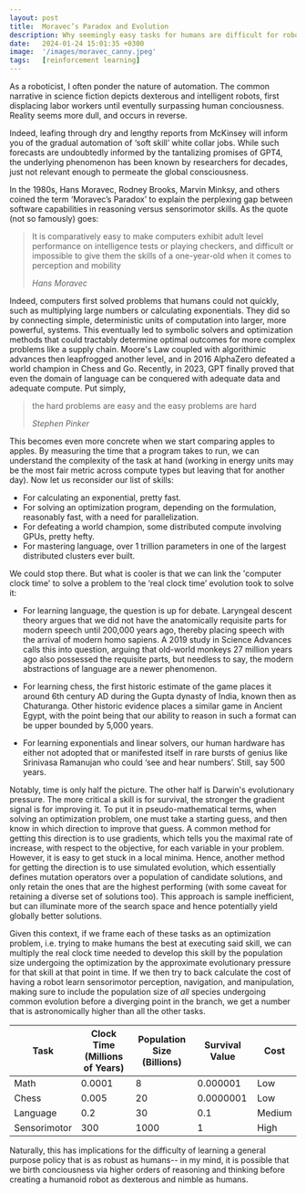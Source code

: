 ```yaml
---
layout: post
title:  Moravec’s Paradox and Evolution
description: Why seemingly easy tasks for humans are difficult for robots
date:   2024-01-24 15:01:35 +0300
image:  '/images/moravec_canny.jpeg'
tags:   [reinforcement learning]
---
```


As a roboticist, I often ponder the nature of automation. The common narrative in science fiction depicts dexterous and intelligent robots, first displacing labor workers until eventully surpassing human conciousness. Reality seems more dull, and occurs in reverse.

Indeed, leafing through dry and lengthy reports from McKinsey will inform you of the gradual automation of ‘soft skill’ white collar jobs. While such forecasts are undoubtedly informed by the tantalizing promises of GPT4, the underlying phenomenon has been known by researchers for decades, just not relevant enough to permeate the global consciousness.

In the 1980s, Hans Moravec, Rodney Brooks, Marvin Minksy, and others coined the term ‘Moravec’s Paradox’ to explain the perplexing gap between software capabilities in reasoning versus sensorimotor skills. As the quote (not so famously) goes:

> It is comparatively easy to make computers exhibit adult level performance on intelligence tests or playing checkers, and difficult or impossible to give them the skills of a one-year-old when it comes to perception and mobility
>
> <cite>Hans Moravec</cite>
>

Indeed, computers first solved problems that humans could not quickly, such as multiplying large numbers or calculating exponentials. They did so by connecting simple, deterministic units of computation into larger, more powerful, systems. This eventually led to symbolic solvers and optimization methods that could tractably determine optimal outcomes for more complex problems like a supply chain. Moore's Law coupled with algorithimic advances then leapfrogged another level, and in 2016 AlphaZero defeated a world champion in Chess and Go. Recently, in 2023, GPT finally proved that even the domain of language can be conquered with adequate data and adequate compute. Put simply,

> the hard problems are easy and the easy problems are hard 
>
> <cite>Stephen Pinker</cite>
>

This becomes even more concrete when we start comparing apples to apples. By measuring the time that a program takes to run, we can understand the complexity of the task at hand (working in energy units may be the most fair metric across compute types but leaving that for another day). Now let us reconsider our list of skills:

* For calculating an exponential, pretty fast. 
* For solving an optimization program, depending on the formulation, reasonably fast, with a need for parallelization.
* For defeating a world champion, some distributed compute involving GPUs, pretty hefty.
* For mastering language, over 1 trillion parameters in one of the largest distributed clusters ever built.

We could stop there. But what is cooler is that we can link the 'computer clock time' to solve a problem to the ‘real clock time’ evolution took to solve it:

* For learning language, the question is up for debate. Laryngeal descent theory argues that we did not have the anatomically requisite parts for modern speech until 200,000 years ago, thereby placing speech with the arrival of modern homo sapiens. A 2019 study in Science Advances calls this into question, arguing that old-world monkeys 27 million years ago also possessed the requisite parts, but needless to say, the modern abstractions of language are a newer phenomenon.

* For learning chess, the first historic estimate of the game places it around 6th century AD during the Gupta dynasty of India, known then as Chaturanga. Other historic evidence places a similar game in Ancient Egypt, with the point being that our ability to reason in such a format can be upper bounded by 5,000 years.

* For learning exponentials and linear solvers, our human hardware has either not adopted that or manifested itself in rare bursts of genius like Srinivasa Ramanujan who could ‘see and hear numbers’. Still, say 500 years.

Notably, time is only half the picture. The other half is Darwin's evolutionary pressure. The more critical a skill is for survival, the stronger the gradient signal is for improving it. To put it in pseudo-mathematical terms, when solving an optimization problem, one must take a starting guess, and then know in which direction to improve that guess. A common method for getting this direction is to use gradients, which tells you the maximal rate of increase, with respect to the objective, for each variable in your problem. However, it is easy to get stuck in a local minima. Hence, another method for getting the direction is to use simulated evolution, which essentially defines mutation operators over a population of candidate solutions, and only retain the ones that are the highest performing (with some caveat for retaining a diverse set of solutions too). This approach is sample inefficient, but can illuminate more of the search space and hence potentially yield globally better solutions.

Given this context, if we frame each of these tasks as an optimization problem, i.e. trying to make humans the best at executing said skill, we can multiply the real clock time needed to develop this skill by the population size undergoing the optimization by the approximate evolutionary pressure for that skill at that point in time. If we then try to back calculate the cost of having a robot learn sensorimotor perception, navigation, and manipulation, making sure to include the population size of *all* species undergoing common evolution before a diverging point in the branch, we get a number that is astronomically higher than all the other tasks.

| Task | Clock Time (Millions of Years) | Population Size (Billions) | Survival Value | Cost |
|------|----------------|---------------------------|----------------|------|
| Math | 0.0001 | 8 | 0.000001 | Low |
| Chess | 0.005 | 20 | 0.0000001 | Low |
| Language | 0.2 | 30 | 0.1 | Medium |
| Sensorimotor | 300 | 1000 | 1 | High |

Naturally, this has implications for the difficulty of learning a general purpose policy that is as robust as humans-- in my mind, it is possible that we birth conciousness via higher orders of reasoning and thinking before creating a humanoid robot as dexterous and nimble as humans.
